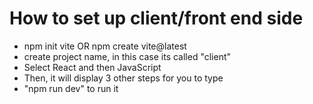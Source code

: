 # How to set up client/front end side

- npm init vite OR npm create vite@latest
- create project name, in this case its called "client"
- Select React and then JavaScript
- Then, it will display 3 other steps for you to type 
- "npm run dev" to run it
